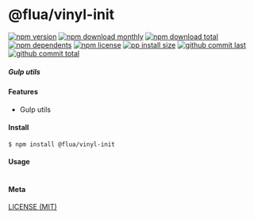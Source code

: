 # @flua/vinyl-init

[![npm version][badge-npm-version]][url-npm]
[![npm download monthly][badge-npm-download-monthly]][url-npm]
[![npm download total][badge-npm-download-total]][url-npm]
[![npm dependents][badge-npm-dependents]][url-github]
[![npm license][badge-npm-license]][url-npm]
[![pp install size][badge-pp-install-size]][url-pp]
[![github commit last][badge-github-last-commit]][url-github]
[![github commit total][badge-github-commit-count]][url-github]

[//]: <> (Shields)
[badge-npm-version]: https://flat.badgen.net/npm/v/@flua/vinyl-init
[badge-npm-download-monthly]: https://flat.badgen.net/npm/dm/@flua/vinyl-init
[badge-npm-download-total]:https://flat.badgen.net/npm/dt/@flua/vinyl-init
[badge-npm-dependents]: https://flat.badgen.net/npm/dependents/@flua/vinyl-init
[badge-npm-license]: https://flat.badgen.net/npm/license/@flua/vinyl-init
[badge-pp-install-size]: https://flat.badgen.net/packagephobia/install/@flua/vinyl-init
[badge-github-last-commit]: https://flat.badgen.net/github/last-commit/hoyeungw/flua
[badge-github-commit-count]: https://flat.badgen.net/github/commits/hoyeungw/flua

[//]: <> (Link)
[url-npm]: https://npmjs.org/package/@flua/vinyl-init
[url-pp]: https://packagephobia.now.sh/result?p=@flua/vinyl-init
[url-github]: https://github.com/hoyeungw/flua

##### Gulp utils

#### Features
- Gulp utils

#### Install
```console
$ npm install @flua/vinyl-init
```

#### Usage
```js
```

#### Meta
[LICENSE (MIT)](LICENSE)
